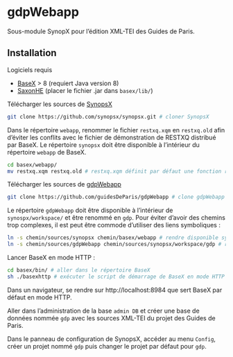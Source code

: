 gdpWebapp
=========

Sous-module SynopX pour l’édition XML-TEI des Guides de Paris.

## Installation

Logiciels requis

- [BaseX](http://basex.org/) > 8 (requiert Java version 8)
- [SaxonHE](http://sourceforge.net/projects/saxon/files/) (placer le fichier .jar dans `basex/lib/`)

Télécharger les sources de [SynopsX](http://synopsx.github.io/)

````bash
git clone https://github.com/synopsx/synopsx.git # cloner SynopsX
````

Dans le répertoire `webapp`, renommer le fichier `restxq.xqm` en `restxq.old` afin d’éviter les conflits avec le fichier de démonstration de RESTXQ distribué par BaseX. Le répertoire `synopsx` doit être disponible à l’intérieur du répertoire `webapp` de BaseX.

```bash
cd basex/webapp/
mv restxq.xqm restxq.old # restxq.xqm définit par défaut une fonction resource for `/`
```

Télécharger les sources de [gdpWebapp](https://github.com/guidesDeParis/gdpWebapp)

```bash
git clone https://github.com/guidesDeParis/gdpWebapp # clone gdpWebapp
```

Le répertoire `gdpWebapp` doit être disponible à l’intérieur de `synospx/workspace/` et être renommé en `gdp`. Pour éviter d’avoir des chemins trop complexes, il est peut être commode d’utiliser des liens symboliques :

```bash
ln -s chemin/sources/synopsx chemin/basex/webapp # rendre disponible synopsx dans webapp
ln -s chemin/sources/gdpWebapp chemin/sources/synopsx/workspace/gdp # rendre disponible gdpWebapp dans workspace sous le nom gdp
```

Lancer BaseX en mode HTTP :

```bash
cd basex/bin/ # aller dans le répertoire BaseX
sh ./basexhttp # exécuter le script de démarrage de BaseX en mode HTTP
```

Dans un navigateur, se rendre sur http://localhost:8984 que sert BaseX par défaut en mode HTTP.

Aller dans l’administration de la base `admin DB` et créer une base de données nommée `gdp` avec les sources XML-TEI du projet des Guides de Paris.

Dans le panneau de configuration de SynopsX, accéder au menu `Config`, créer un projet nommé `gdp` puis changer le projet par défaut pour `gdp`.